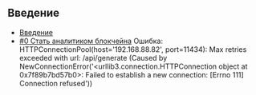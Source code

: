 ## Введение
- [Введение](readme.md)
- [#0 Стать аналитиком блокчейна](ch00/ch00-become-chain-analyst.md)
Ошибка: HTTPConnectionPool(host='192.168.88.82', port=11434): Max retries exceeded with url: /api/generate (Caused by NewConnectionError('<urllib3.connection.HTTPConnection object at 0x7f89b7bd57b0>: Failed to establish a new connection: [Errno 111] Connection refused'))